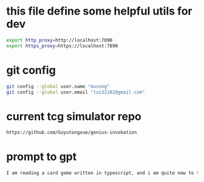 # this file define some helpful utils for dev
```bash
export http_proxy=http://localhost:7890
export https_proxy=https://localhost:7890
```

# git config
```bash
git config --global user.name "musong"
git config --global user.email "txz32102@gmail.com"
```

# current tcg simulator repo
```txt
https://github.com/Guyutongxue/genius-invokation
```

# prompt to gpt
```txt
I am reading a card game written in typescript, and i am quite new to this programming language, i will give you some code about this project. I want you to explain clearly about the code. I may ask you some specific qustions for some function or some lines. Ready?
```